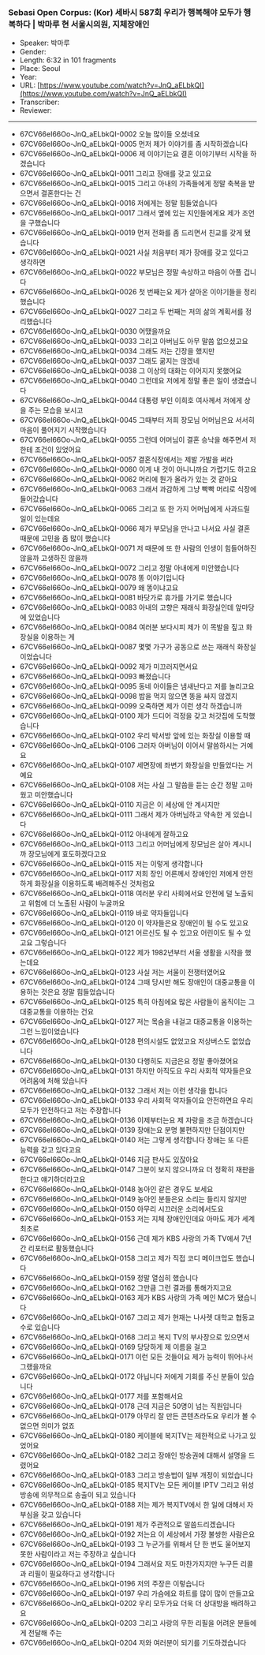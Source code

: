 ### Sebasi Open Corpus: (Kor) 세바시 587회 우리가 행복해야 모두가 행복하다 | 박마루 현 서울시의원, 지체장애인

- Speaker: 박마루
- Gender: 
- Length: 6:32 in 101 fragments
- Place: Seoul
- Year: 
- URL: [https://www.youtube.com/watch?v=JnQ_aELbkQI](https://www.youtube.com/watch?v=JnQ_aELbkQI)
- Transcriber: 
- Reviewer: 

---

- 67CV66eI66Oo-JnQ_aELbkQI-0002 오늘 많이들 오셨네요
- 67CV66eI66Oo-JnQ_aELbkQI-0005 먼저 제가 이야기를 좀 시작하겠습니다
- 67CV66eI66Oo-JnQ_aELbkQI-0006 제 이야기는요 결혼 이야기부터 시작을 하겠습니다
- 67CV66eI66Oo-JnQ_aELbkQI-0011 그리고 장애를 갖고 있고요
- 67CV66eI66Oo-JnQ_aELbkQI-0015 그리고 아내의 가족들에게 정말 축복을 받으면서 결혼한다는 건
- 67CV66eI66Oo-JnQ_aELbkQI-0016 저에게는 정말 힘들었습니다
- 67CV66eI66Oo-JnQ_aELbkQI-0017 그래서 옆에 있는 지인들에게요 제가 조언을 구했습니다
- 67CV66eI66Oo-JnQ_aELbkQI-0019 먼저 전화를 좀 드리면서 친교를 갖게 됐습니다
- 67CV66eI66Oo-JnQ_aELbkQI-0021 사실 처음부터 제가 장애를 갖고 있다고 생각하면
- 67CV66eI66Oo-JnQ_aELbkQI-0022 부모님은 정말 속상하고 마음이 아플 겁니다
- 67CV66eI66Oo-JnQ_aELbkQI-0026 첫 번째는요 제가 살아온 이야기들을 정리했습니다
- 67CV66eI66Oo-JnQ_aELbkQI-0027 그리고 두 번째는 저의 삶의 계획서를 정리했습니다
- 67CV66eI66Oo-JnQ_aELbkQI-0030 어땠을까요
- 67CV66eI66Oo-JnQ_aELbkQI-0033 그리고 아버님도 아무 말씀 없으셨고요
- 67CV66eI66Oo-JnQ_aELbkQI-0034 그래도 저는 긴장을 했지만
- 67CV66eI66Oo-JnQ_aELbkQI-0037 그래도 굶지는 않겠네
- 67CV66eI66Oo-JnQ_aELbkQI-0038 그 이상의 대화는 이어지지 못했어요
- 67CV66eI66Oo-JnQ_aELbkQI-0040 그런데요 저에게 정말 좋은 일이 생겼습니다
- 67CV66eI66Oo-JnQ_aELbkQI-0044 대통령 부인 이희호 여사께서 저에게 상을 주는 모습을 보시고
- 67CV66eI66Oo-JnQ_aELbkQI-0045 그때부터 저희 장모님 어머님은요 서서히 마음이 풀어지기 시작했습니다
- 67CV66eI66Oo-JnQ_aELbkQI-0055 그런데 어머님이 결혼 승낙을 해주면서 저한테 조건이 있었어요
- 67CV66eI66Oo-JnQ_aELbkQI-0057 결혼식장에서는 제발 가발을 써라
- 67CV66eI66Oo-JnQ_aELbkQI-0060 이게 내 것이 아니니까요 가렵기도 하고요
- 67CV66eI66Oo-JnQ_aELbkQI-0062 머리에 뭔가 올라가 있는 것 같아요
- 67CV66eI66Oo-JnQ_aELbkQI-0063 그래서 과감하게 그냥 빡빡 머리로 식장에 들어갔습니다
- 67CV66eI66Oo-JnQ_aELbkQI-0065 그리고 또 한 가지 어머님에게 사과드릴 일이 있는데요
- 67CV66eI66Oo-JnQ_aELbkQI-0066 제가 부모님을 만나고 나서요 사실 결혼 때문에 고민을 좀 많이 했습니다
- 67CV66eI66Oo-JnQ_aELbkQI-0071 저 때문에 또 한 사람의 인생이 힘들어하진 않을까 고생하진 않을까
- 67CV66eI66Oo-JnQ_aELbkQI-0072 그리고 정말 아내에게 미안했습니다
- 67CV66eI66Oo-JnQ_aELbkQI-0078 똥 이야기입니다
- 67CV66eI66Oo-JnQ_aELbkQI-0079 왜 똥이냐고요
- 67CV66eI66Oo-JnQ_aELbkQI-0081 바닷가로 휴가를 가기로 했습니다
- 67CV66eI66Oo-JnQ_aELbkQI-0083 아내의 고향은 재래식 화장실인데 앞마당에 있었습니다
- 67CV66eI66Oo-JnQ_aELbkQI-0084 여러분 보다시피 제가 이 목발을 짚고 화장실을 이용하는 게
- 67CV66eI66Oo-JnQ_aELbkQI-0087 몇몇 가구가 공동으로 쓰는 재래식 화장실이었습니다
- 67CV66eI66Oo-JnQ_aELbkQI-0092 제가 미끄러지면서요
- 67CV66eI66Oo-JnQ_aELbkQI-0093 빠졌습니다
- 67CV66eI66Oo-JnQ_aELbkQI-0095 동네 아이들은 냄새난다고 저를 놀리고요
- 67CV66eI66Oo-JnQ_aELbkQI-0098 밥을 먹지 않으면 똥을 싸지 않겠지
- 67CV66eI66Oo-JnQ_aELbkQI-0099 오죽하면 제가 이런 생각 하겠습니까
- 67CV66eI66Oo-JnQ_aELbkQI-0100 제가 드디어 걱정을 갖고 처갓집에 도착했습니다
- 67CV66eI66Oo-JnQ_aELbkQI-0102 우리 박서방 앞에 있는 화장실 이용할 때
- 67CV66eI66Oo-JnQ_aELbkQI-0106 그러자 아버님이 이어서 말씀하시는 거예요
- 67CV66eI66Oo-JnQ_aELbkQI-0107 세면장에 좌변기 화장실을 만들었다는 거예요
- 67CV66eI66Oo-JnQ_aELbkQI-0108 저는 사실 그 말씀을 듣는 순간 정말 고마웠고 미안했습니다
- 67CV66eI66Oo-JnQ_aELbkQI-0110 지금은 이 세상에 안 계시지만
- 67CV66eI66Oo-JnQ_aELbkQI-0111 그래서 제가 아버님하고 약속한 게 있습니다
- 67CV66eI66Oo-JnQ_aELbkQI-0112 아내에게 잘하고요
- 67CV66eI66Oo-JnQ_aELbkQI-0113 그리고 어머님에게 장모님은 살아 계시니까 장모님에게 효도하겠다고요
- 67CV66eI66Oo-JnQ_aELbkQI-0115 저는 이렇게 생각합니다
- 67CV66eI66Oo-JnQ_aELbkQI-0117 저희 장인 어른께서 장애인인 저에게 안전하게 화장실을 이용하도록 배려해주신 것처럼요
- 67CV66eI66Oo-JnQ_aELbkQI-0118 여러분 우리 사회에서요 안전에 덜 노출되고 위험에 더 노출된 사람이 누굴까요
- 67CV66eI66Oo-JnQ_aELbkQI-0119 바로 약자들입니다
- 67CV66eI66Oo-JnQ_aELbkQI-0120 이 약자들은요 장애인이 될 수도 있고요
- 67CV66eI66Oo-JnQ_aELbkQI-0121 어르신도 될 수 있고요 어린이도 될 수 있고요 그렇습니다
- 67CV66eI66Oo-JnQ_aELbkQI-0122 제가 1982년부터 서울 생활을 시작을 했는데요
- 67CV66eI66Oo-JnQ_aELbkQI-0123 사실 저는 서울이 전쟁터였어요
- 67CV66eI66Oo-JnQ_aELbkQI-0124 그때 당시만 해도 장애인이 대중교통을 이용하는 것은요 정말 힘들었습니다
- 67CV66eI66Oo-JnQ_aELbkQI-0125 특히 아침에요 많은 사람들이 움직이는 그 대중교통을 이용하는 건요
- 67CV66eI66Oo-JnQ_aELbkQI-0127 저는 목숨을 내걸고 대중교통을 이용하는 그런 느낌이었습니다
- 67CV66eI66Oo-JnQ_aELbkQI-0128 편의시설도 없었고요 저상버스도 없었습니다
- 67CV66eI66Oo-JnQ_aELbkQI-0130 다행히도 지금은요 정말 좋아졌어요
- 67CV66eI66Oo-JnQ_aELbkQI-0131 하지만 아직도요 우리 사회적 약자들은요 어려움에 처해 있습니다
- 67CV66eI66Oo-JnQ_aELbkQI-0132 그래서 저는 이런 생각을 합니다
- 67CV66eI66Oo-JnQ_aELbkQI-0133 우리 사회적 약자들이요 안전하면요 우리 모두가 안전하다고 저는 주장합니다
- 67CV66eI66Oo-JnQ_aELbkQI-0136 이제부터는요 제 자랑을 조금 하겠습니다
- 67CV66eI66Oo-JnQ_aELbkQI-0139 장애는요 분명 불편하지만 단점이지만
- 67CV66eI66Oo-JnQ_aELbkQI-0140 저는 그렇게 생각합니다 장애는 또 다른 능력을 갖고 있다고요
- 67CV66eI66Oo-JnQ_aELbkQI-0146 지금 판사도 있잖아요
- 67CV66eI66Oo-JnQ_aELbkQI-0147 그분이 보지 않으니까요 더 정확히 재판을 한다고 얘기하더라고요
- 67CV66eI66Oo-JnQ_aELbkQI-0148 농아인 같은 경우도 보세요
- 67CV66eI66Oo-JnQ_aELbkQI-0149 농아인 분들은요 소리는 들리지 않지만
- 67CV66eI66Oo-JnQ_aELbkQI-0150 아무리 시끄러운 소리에서도요
- 67CV66eI66Oo-JnQ_aELbkQI-0153 저는 지체 장애인인데요 아마도 제가 세계 최초로
- 67CV66eI66Oo-JnQ_aELbkQI-0156 근데 제가 KBS 사랑의 가족 TV에서 7년 간 리포터로 활동했습니다
- 67CV66eI66Oo-JnQ_aELbkQI-0158 그리고 제가 직접 코디 메이크업도 했습니다
- 67CV66eI66Oo-JnQ_aELbkQI-0159 정말 열심히 했습니다
- 67CV66eI66Oo-JnQ_aELbkQI-0162 그만큼 그런 결과를 통해가지고요
- 67CV66eI66Oo-JnQ_aELbkQI-0163 제가 KBS 사랑의 가족 메인 MC가 됐습니다
- 67CV66eI66Oo-JnQ_aELbkQI-0167 그리고 제가 현재는 나사렛 대학교 협동교수로 있습니다
- 67CV66eI66Oo-JnQ_aELbkQI-0168 그리고 복지 TV의 부사장으로 있으면서
- 67CV66eI66Oo-JnQ_aELbkQI-0169 당당하게 제 이름을 걸고
- 67CV66eI66Oo-JnQ_aELbkQI-0171 이런 모든 것들이요 제가 능력이 뛰어나서 그랬을까요
- 67CV66eI66Oo-JnQ_aELbkQI-0172 아닙니다 저에게 기회를 주신 분들이 있습니다
- 67CV66eI66Oo-JnQ_aELbkQI-0177 저를 포함해서요
- 67CV66eI66Oo-JnQ_aELbkQI-0178 근데 지금은 50명이 넘는 직원입니다
- 67CV66eI66Oo-JnQ_aELbkQI-0179 아무리 잘 만든 콘텐츠라도요 우리가 볼 수 없으면 의미가 없죠
- 67CV66eI66Oo-JnQ_aELbkQI-0180 케이블에 복지TV는 제한적으로 나가고 있었어요
- 67CV66eI66Oo-JnQ_aELbkQI-0182 그리고 장애인 방송권에 대해서 설명을 드렸어요
- 67CV66eI66Oo-JnQ_aELbkQI-0183 그리고 방송법이 일부 개정이 되었습니다
- 67CV66eI66Oo-JnQ_aELbkQI-0185 복지TV는 모든 케이블 IPTV 그리고 위성방송에 의무적으로 송출이 되고 있습니다
- 67CV66eI66Oo-JnQ_aELbkQI-0188 저는 제가 복지TV에서 한 일에 대해서 자부심을 갖고 있습니다
- 67CV66eI66Oo-JnQ_aELbkQI-0191 제가 주관적으로 말씀드리겠습니다
- 67CV66eI66Oo-JnQ_aELbkQI-0192 저는요 이 세상에서 가장 불쌍한 사람은요
- 67CV66eI66Oo-JnQ_aELbkQI-0193 그 누군가를 위해서 단 한 번도 울어보지 못한 사람이라고 저는 주장하고 싶습니다
- 67CV66eI66Oo-JnQ_aELbkQI-0194 그래서요 저도 마찬가지지만 누구든 리콜과 리필이 필요하다고 생각합니다
- 67CV66eI66Oo-JnQ_aELbkQI-0196 저의 주장은 이렇습니다
- 67CV66eI66Oo-JnQ_aELbkQI-0197 우리 가슴에요 하트를 많이 많이 만들고요
- 67CV66eI66Oo-JnQ_aELbkQI-0202 우리 모두가요 더욱 더 상대방을 배려하고요
- 67CV66eI66Oo-JnQ_aELbkQI-0203 그리고 사랑의 무한 리필을 어려운 분들에게 전달해 주는
- 67CV66eI66Oo-JnQ_aELbkQI-0204 저와 여러분이 되기를 기도하겠습니다
